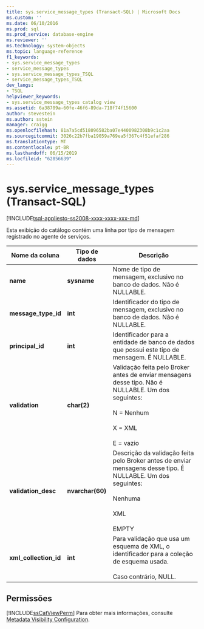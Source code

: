 ```yaml
---
title: sys.service_message_types (Transact-SQL) | Microsoft Docs
ms.custom: ''
ms.date: 06/10/2016
ms.prod: sql
ms.prod_service: database-engine
ms.reviewer: ''
ms.technology: system-objects
ms.topic: language-reference
f1_keywords:
- sys.service_message_types
- service_message_types
- sys.service_message_types_TSQL
- service_message_types_TSQL
dev_langs:
- TSQL
helpviewer_keywords:
- sys.service_message_types catalog view
ms.assetid: 6a38709a-60fe-46f6-89da-718f74f15600
author: stevestein
ms.author: sstein
manager: craigg
ms.openlocfilehash: 81a7a5cd518096582ba07e4400982308b9c1c2aa
ms.sourcegitcommit: 3026c22b7fba19059a769ea5f367c4f51efaf286
ms.translationtype: MT
ms.contentlocale: pt-BR
ms.lasthandoff: 06/15/2019
ms.locfileid: "62856639"
---
```

# <a name="sysservicemessagetypes-transact-sql"></a>sys.service_message_types (Transact-SQL)
[!INCLUDE[tsql-appliesto-ss2008-xxxx-xxxx-xxx-md](../../includes/tsql-appliesto-ss2008-xxxx-xxxx-xxx-md.md)]

  Esta exibição do catálogo contém uma linha por tipo de mensagem registrado no agente de serviços.
  
|Nome da coluna|Tipo de dados|Descrição|  
|-----------------|---------------|-----------------|  
|**name**|**sysname**|Nome de tipo de mensagem, exclusivo no banco de dados. Não é NULLABLE.|  
|**message_type_id**|**int**|Identificador do tipo de mensagem, exclusivo no banco de dados. Não é NULLABLE.|  
|**principal_id**|**int**|Identificador para a entidade de banco de dados que possui este tipo de mensagem. É NULLABLE.|  
|**validation**|**char(2)**|Validação feita pelo Broker antes de enviar mensagens desse tipo. Não é NULLABLE. Um dos seguintes:<br /><br /> N = Nenhum<br /><br /> X = XML<br /><br /> E = vazio|  
|**validation_desc**|**nvarchar(60)**|Descrição da validação feita pelo Broker antes de enviar mensagens desse tipo. É NULLABLE. Um dos seguintes:<br /><br /> Nenhuma<br /><br /> XML<br /><br /> EMPTY|  
|**xml_collection_id**|**int**|Para validação que usa um esquema de XML, o identificador para a coleção de esquema usada.<br /><br /> Caso contrário, NULL.|  
  
## <a name="permissions"></a>Permissões  
 [!INCLUDE[ssCatViewPerm](../../includes/sscatviewperm-md.md)] Para obter mais informações, consulte [Metadata Visibility Configuration](../../relational-databases/security/metadata-visibility-configuration.md).  
  
  
